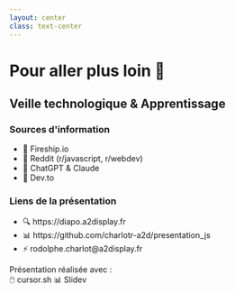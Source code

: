 ```yaml
---
layout: center
class: text-center
---
```


# Pour aller plus loin 🚀


## Veille technologique & Apprentissage

<v-clicks>
<div class="grid grid-cols-2 gap-4 mt-4">
  <div class="text-left">
    <h3 class="mb-2">Sources d'information</h3>
    <ul class="space-y-2">
      <li>🎥 Fireship.io</li>
      <li>📱 Reddit (r/javascript, r/webdev)</li>
      <li>🤖 ChatGPT & Claude</li>
      <li>📝 Dev.to</li>
    </ul>
  </div>
  <div class="text-left">
    <h3 class="mb-2">Liens de la présentation</h3>
    <ul class="space-y-2">
      <li>🔍 https://diapo.a2display.fr</li>
      <li>📊 https://github.com/charlotr-a2d/presentation_js</li>
      <li>⚡️ rodolphe.charlot@a2display.fr</li>
    </ul>
  </div>
</div>

<div class="mt-8 text-m text-gray-800">
  Présentation réalisée avec :
  <div class="flex justify-center items-center gap-4 mt-2">
    <span>🖱️ cursor.sh</span>
    <span>📊 Slidev</span>
  </div>
</div>


</v-clicks>
